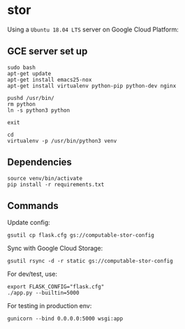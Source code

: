 # stor

Using a `Ubuntu 18.04 LTS` server on Google Cloud Platform:

## GCE server set up
```
sudo bash
apt-get update
apt-get install emacs25-nox
apt-get install virtualenv python-pip python-dev nginx

pushd /usr/bin/
rm python
ln -s python3 python

exit

cd
virtualenv -p /usr/bin/python3 venv
```

## Dependencies

```
source venv/bin/activate
pip install -r requirements.txt
```

## Commands

Update config:
```
gsutil cp flask.cfg gs://computable-stor-config
```

Sync with Google Cloud Storage:
```
gsutil rsync -d -r static gs://computable-stor-config
```

For dev/test, use:
```
export FLASK_CONFIG="flask.cfg"
./app.py --builtin=5000
```

For testing in production env:
```
gunicorn --bind 0.0.0.0:5000 wsgi:app
```
